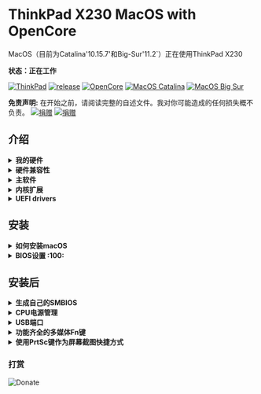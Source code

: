 # ThinkPad X230 MacOS with OpenCore

MacOS（目前为Catalina'10.15.7'和Big-Sur'11.2`）正在使用ThinkPad X230

**状态：正在工作**

[![ThinkPad](https://img.shields.io/badge/ThinkPad-X230-blue.svg)](https://psref.lenovo.com/syspool/Sys/PDF/withdrawnbook/ThinkPad_X230.pdf) [![release](https://img.shields.io/badge/Download-latest-brightgreen.svg)](https://github.com/banhbaoxamlan/X230-Hackintosh/releases/latest) [![OpenCore](https://img.shields.io/badge/OpenCore-0.6.6-blue.svg)](https://github.com/acidanthera/OpenCorePkg/releases/latest) [![MacOS Catalina](https://img.shields.io/badge/macOS-10.15.7-brightgreen.svg)](https://www.apple.com/macos/catalina/) [![MacOS Big Sur](https://img.shields.io/badge/macOS-11.2-purple.svg)](https://www.apple.com/macos/big-sur/)

**免责声明:** 在开始之前，请阅读完整的自述文件。我对你可能造成的任何损失概不负责。
[![捐赠](https://img.shields.io/badge/%E6%8D%90%E8%B5%A0-%E6%94%AF%E4%BB%98%E5%AE%9D-blue)](https://github.com/kikileaf/ThinkPad-X230-MacOS-with-OpenCore/blob/main/Support.png) [![捐赠](https://img.shields.io/badge/%E6%8D%90%E8%B5%A0-%E5%BE%AE%E4%BF%A1-green)](https://github.com/kikileaf/ThinkPad-X230-MacOS-with-OpenCore/blob/main/Support.png)

## 介绍

<details>
<summary><strong>我的硬件</strong></summary>

| 规格                | 细节                                        |
| :------------------ | :------------------------------------------ |
| 计算机型号          | Lenovo ThinkPad X230 (Type: 2325)           |
| CPU                 | Intel Core i5-3380M (2C4T, 2.9/3.6Ghz, 3MB) |
| 内存                | Crucial 16GB DDR3L 1600MHz, dual-channel    |
| 硬盘                | Samsung 860 Evo 250GB                       |
| 显卡                | Intel HD Graphics 4000                      |
| 屏幕                | 12.5" HD (1366x768)                         |
| 声卡                | Realtek ALC3202 (Layout-id: `18`)           |
| 以太网卡            | Intel 82579LM Gigabit Network Connection    |
| WIFI+BT             | AzureWave AW-CE123H (BCM94360HMB)           |
| 键盘                | 7排, 多功能 Fn 键盘,                        |
| Dock                | ThinkPad Mini Dock Plus系列3                |

</details>

<details>
<summary><strong>硬件兼容性</strong></summary>

无论CPU型号、RAM数量、显示分辨率和内部存储，该EFI都适用于任何X230。

  1. 可选的自定义CPU电源管理指南（请参阅下面的安装后）
  2. 被改进的
      - 1440p显示器型号应该改变 `NVRAM>>Add>>7C436110-AB2A-4BBB-A880-FE41995C9F82>>UIScale`: 2

</details>

<details>
<summary><strong>主软件</strong></summary>

| 组成部分       | 版本              |
| :------------- | :---------------- |
| MacOS Big Sur  | 11.0.1            |
| MacOS Catalina | 10.15.7           |
| OpenCore       | 0.6.3             |

</details>

<details>
<summary><strong>内核扩展</strong></summary>

| Kext                | 版本 |
| :------------------ | :------ |
| :------------------ | :------ |
| AirportBrcmFixup    | 2.1.1   |
| AppleALC            | 1.5.7   |
| BrcmPatchRAM        | 2.5.5   |
| EFICheckDisabler    | 0.5.0   |
| IntelMausi          | 1.0.5   |
| Lilu                | 1.5.1   |
| USBInjectAll        | 0.7.1   |
| VirtualSMC          | 1.2.0   |
| VoodooPS2Controller | 2.2.1   |
| WhateverGreen       | 1.4.7   |

</details>

<details>
<summary><strong>UEFI drivers</strong></summary>

| Driver          | 版本           |
| :-------------- | :---------------- |
| OpenHfsPlus.efi | OpenCorePkg 0.6.6 |
| OpenCanopy.efi  | OpenCorePkg 0.6.6 |
| OpenRuntime.efi | OpenCorePkg 0.6.6 |

</details>

## 安装

<details>
<summary><strong>如何安装macOS</strong></summary>

要安装macOS，请遵循 [Dortania](https://dortania.github.io/getting-started/)

有用的工具[CorpNewt](https://github.com/corpnewt) 和 [headkaze](https://github.com/headkaze/Hackintool)

完整的EFI可在 [releases](https://github.com/kikileaf/kikileaf-ThinkPad-X230-MacOS-with-OpenCore/releases/latest) page

</details>

<details>
<summary><strong>BIOS设置 :100:</strong></summary>

一个简单的方法来安装修改后的BIOS是可用的 [here](https://github.com/n4ru/1vyrain/) (no external programmer required).

| Main | Sub #1                                 | Sub #2 | Sub #3 | Setting |
| :------------ | :----------- | ------------- | ------------- | ------------- |
| Config | Network | Wake On Lan |  | Disabled |
|  | Serial ATA (SATA) | Mode |  | AHCI |
| Advanced | System Agent (SA) configuration | Graphics Configuration | DVMT Pre-Allocated | 128MB |
|  |  |  | DVMT Total Gfx Mem | MAX |
| Security | Security Chip |  |  | Disabled |
|  | Memory Protection | Execution Prevention |  | Enabled |
|  | Anti-Theft | Current Setting |  | Disabled |
|  |  | Computrace | Current Setting | Disabled |
|  | Secure Boot |  |  | Disabled |
| Startup | UEFI/Legacy Boot |  |  | UEFI Only |
|  |  | CSM Support |  | Disabled |

</details>

## 安装后

<details>
<summary><strong>生成自己的SMBIOS</strong></summary>

要设置SMBIOS信息，请使用 [GenSMBIOS](https://github.com/corpnewt/GenSMBIOS)

- 运行GenSMBIOS，选择选项1下载MacSerial，选择选项3以选择SMBIOS

  - MacBookPro10,2
  - MacBookPro11,5 (支持Big Sur 及10、x和更高版本)

- 打开 `Config.plist`, 找到 PlatformInfo >> Generic

  - 把 `Serial` 部分复制到 SystemSerialNumber 上

  - 把 `Board Serial` 部分复制到 MLB 上

  - 把 `SmUUID` 部分复制到 SystemUUID 上

**提醒您想要一个无效的序列号或有效的序列号，但是这些序列号没有被使用，您想要得到一条信息，比如：“无效的序列号”或“购买日期没有被验证”***[苹果支票覆盖范围](https://checkcoverage.apple.com/)

</details>

<details>
<summary><strong>CPU电源管理</strong></summary>

通过优化CPU电源管理提高电池寿命的建议附加步骤:

- 打开 Config.plist, 找到 `ACPI>>Delete` : 删除  CpuPm和Cpu0Ist
- 打开 Terminal, 复制并粘贴以下命令:

  ```bash
  curl -o ~/ssdtPRGen.sh https://raw.githubusercontent.com/Piker-Alpha/ssdtPRGen.sh/master/ssdtPRGen.sh
  chmod +x ~/ssdtPRGen.sh
  ./ssdtPRGen.sh
  ```

- 定制的 `SSDT.aml`  位于能力的mac**/Users/yourusername/Library/ssdtPRGen** 下

- 重命名为`SSDT-PM.aml` , 并放在你的EFI磁盘 **EFI/OC/ACPI/** 下

- 打开 `Config.plist`, 添加 `ACPI>>Add>>SSDT-PM.aml`

- 重启MAC


</details>

<details>
<summary><strong>USB端口</strong></summary>

如果您使用的是不同的型号和其他文件夹的替代kext 将不适合您。尝试：

- [USBMap](https://github.com/corpnewt/USBMap)

- [Hackintool](https://github.com/headkaze/Hackintool)

</details>

<details>
<summary><strong>功能齐全的多媒体Fn键</strong></summary>

- 下载并安装  [ThinkpadAssistant](https://github.com/MSzturc/ThinkpadAssistant/releases)
- 打开应用程序并检查 `launch on login` 选项

</details>

<details>
<summary><strong>使用PrtSc键作为屏幕截图快捷方式</strong></summary>

- 在“系统首选项>键盘>快捷键>屏幕截图”下`
- 单击“屏幕截图和录制选项”选项
- 按键盘上的“PrtSc”（显示为“F13”）

</details>

### 打赏
![Donate](https://s3.ax1x.com/2021/02/12/yrVp3d.png)
